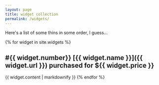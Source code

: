 ```yaml
---
layout: page
title: widget collection
permalink: /widgets/
---
```


Here's a list of some thins in some order, I guess...

{% for widget in site.widgets %}

## #{{ widget.number}} [{{ widget.name }}]({{ widget.url }}) purchased for ${{ widget.price }}
  
  {{ widget.content | markdownify }}
{% endfor %}
